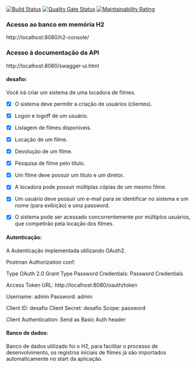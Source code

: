 [![Build Status](https://travis-ci.com/yuri-andrade/locadora-rest.svg?branch=master)](https://travis-ci.com/yuri-andrade/locadora-rest)
[![Quality Gate Status](https://sonarcloud.io/api/project_badges/measure?project=yuri-andrade_locadora-rest&metric=alert_status)](https://sonarcloud.io/dashboard?id=yuri-andrade_locadora-rest)
[![Maintainability Rating](https://sonarcloud.io/api/project_badges/measure?project=yuri-andrade_locadora-rest&metric=sqale_rating)](https://sonarcloud.io/dashboard?id=yuri-andrade_locadora-rest)
<br>
<h3>Acesso ao banco em memória H2</h3>

http://localhost:8080/h2-console/

<h3>Acesso à documentação da API</h3>

http://localhost:8080/swagger-ui.html
<h4> desafio: </h4>

Você irá criar um sistema de uma locadora de filmes.
- [x] O sistema deve permitir a criação de usuários (clientes).
- [x] Logon e logoff de um usuário.
- [x] Listagem de filmes disponíveis.
- [x] Locação de um filme.
- [x] Devolução de um filme.
- [x] Pesquisa de filme pelo título.
- [x] Um filme deve possuir um título e um diretor.
- [x] A locadora pode possuir múltiplas cópias de um mesmo filme.
- [x] Um usuário deve possuir um e-mail para se identificar no sistema e um nome (para
exibição) e uma password.
- [x] O sistema pode ser acessado concorrentemente por múltiplos usuários, que
competirão pela locação dos filmes.


<h4> Autenticação: </h4>
A Autenticação implementada utilizando OAuth2.

Postman Authorization conf:

Type OAuth 2.0
Grant Type
Password Credentials: Password Credentials

Access Token URL: http://localhost:8080/oauth/token

Username: admin
Password: admin

Client ID: desafio
Client Secret: desafio
Scope: password

Client Authentication: Send as Basic Auth header

<h4> Banco de dados: </h4>
Banco de dados utilizado foi o H2, para facilitar o processo de desenvolvimento, os registros iniciais de filmes já são importados automaticamente no start da aplicação.


